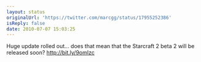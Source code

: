 ```yaml
---
layout: status
originalUrl: 'https://twitter.com/marcgg/status/17955252386'
isReply: false
date: 2010-07-07 15:03:25
---
```


Huge update rolled out... does that mean that the Starcraft 2 beta 2 will be released soon? http://bit.ly/9omIzc
